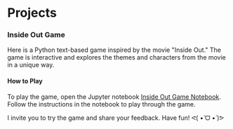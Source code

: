 # Projects

### Inside Out Game

Here is a Python text-based game inspired by the movie "Inside Out." The game is interactive and explores the themes and characters from the movie in a unique way.

#### How to Play
To play the game, open the Jupyter notebook [Inside Out Game Notebook](./insideoutgame.ipynb). Follow the instructions in the notebook to play through the game.

I invite you to try the game and share your feedback. Have fun! ᕙ(  •̀ ᗜ •́  )ᕗ



